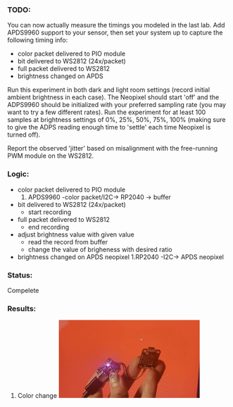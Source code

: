 ### TODO:

You can now actually measure the timings you modeled in the last lab. Add APDS9960 support to your sensor, then set your system up to capture the following timing info:
- color packet delivered to PIO module
- bit delivered to WS2812 (24x/packet)
- full packet delivered to WS2812
- brightness changed on APDS

Run this experiment in both dark and light room settings (record initial ambient brightness in each case). The Neopixel should start 'off' and the ADPS9960 should be initialized with your preferred sampling rate (you may want to try a few different rates). Run the experiment for at least 100 samples at brightness settings of 0%, 25%, 50%, 75%, 100% (making sure to give the ADPS reading enough time to 'settle' each time Neopixel is turned off).

Report the observed 'jitter' based on misalignment with the free-running PWM module on the WS2812.

### Logic:
- color packet delivered to PIO module
    1. APDS9960 -color packet/I2C-> RP2040 -> buffer
- bit delivered to WS2812 (24x/packet)
    - start recording
- full packet delivered to WS2812
    - end recording
- adjust brightness value with given value
    - read the record from buffer
    - change the value of brigheness with desired ratio
- brightness changed on APDS neopixel 
    1.RP2040 -I2C-> APDS neopixel

### Status:
Compelete

### Results:

1. Color change
![Color_change](IMG_7221.gif)

